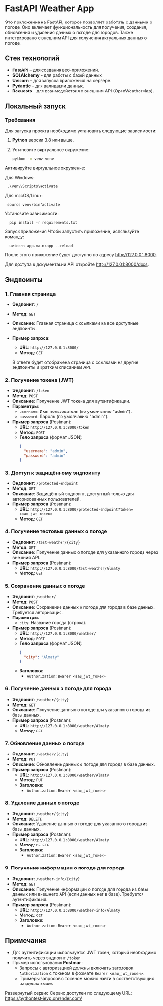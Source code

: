 # FastAPI Weather App

Это приложение на FastAPI, которое позволяет работать с данными о погоде. Оно включает функциональность для получения, создания, обновления и удаления данных о погоде для городов. Также интегрировано с внешним API для получения актуальных данных о погоде.

## Стек технологий

- **FastAPI** – для создания веб-приложений.
- **SQLAlchemy** – для работы с базой данных.
- **Uvicorn** – для запуска приложения на сервере.
- **Pydantic** – для валидации данных.
- **Requests** – для взаимодействия с внешним API (OpenWeatherMap).

## Локальный запуск

### Требования

Для запуска проекта необходимо установить следующие зависимости:

1. **Python** версии 3.8 или выше.
2. Установите виртуальное окружение:

      ```bash
   python -m venv venv
Активируйте виртуальное окружение:

Для Windows:

     .\venv\Scripts\activate

Для macOS/Linux:

     source venv/bin/activate
     
Установите зависимости:


      pip install -r requirements.txt
Запуск приложения
Чтобы запустить приложение, используйте команду:

      uvicorn app.main:app --reload
После этого приложение будет доступно по адресу http://127.0.0.1:8000.

Для доступа к документации API откройте http://127.0.0.1:8000/docs.

## Эндпоинты

### 1. **Главная страница**
- **Эндпоинт**: `/`
- **Метод**: `GET`
- **Описание**: Главная страница с ссылками на все доступные эндпоинты.
- **Пример запроса**:
  - **URL**: `http://127.0.0.1:8000/`
  - **Метод**: `GET`
  
  В ответе будет отображена страница с ссылками на другие эндпоинты и кратким описанием API.

### 2. **Получение токена (JWT)**
- **Эндпоинт**: `/token`
- **Метод**: `POST`
- **Описание**: Получение JWT токена для аутентификации.
- **Параметры**:
  - `username`: Имя пользователя (по умолчанию "admin").
  - `password`: Пароль (по умолчанию "admin").
- **Пример запроса** (Postman):
  - **URL**: `http://127.0.0.1:8000/token`
  - **Метод**: `POST`
  - **Тело запроса** (формат JSON):
    ```json
    {
      "username": "admin",
      "password": "admin"
    }
    ```
### 3. **Доступ к защищённому эндпоинту**
- **Эндпоинт**: `/protected-endpoint`
- **Метод**: `GET`
- **Описание**: Защищённый эндпоинт, доступный только для авторизованных пользователей.
- **Пример запроса** (Postman):
  - **URL**: `http://127.0.0.1:8000/protected-endpoint?token=<ваш_jwt_токен>`
  - **Метод**: `GET`

### 4. **Получение тестовых данных о погоде**
- **Эндпоинт**: `/test-weather/{city}`
- **Метод**: `GET`
- **Описание**: Получение данных о погоде для указанного города через внешний API.
- **Пример запроса** (Postman):
  - **URL**: `http://127.0.0.1:8000/test-weather/Almaty`
  - **Метод**: `GET`

### 5. **Сохранение данных о погоде**
- **Эндпоинт**: `/weather/`
- **Метод**: `POST`
- **Описание**: Сохранение данных о погоде для города в базе данных. Требуется авторизация.
- **Параметры**:
  - `city`: Название города (строка).
- **Пример запроса** (Postman):
  - **URL**: `http://127.0.0.1:8000/weather/`
  - **Метод**: `POST`
  - **Тело запроса** (формат JSON):
    ```json
    {
      "city": "Almaty"
    }
    ```
  - **Заголовки**:
    - `Authorization`: `Bearer <ваш_jwt_токен>`

### 6. **Получение данных о погоде для города**
- **Эндпоинт**: `/weather/{city}`
- **Метод**: `GET`
- **Описание**: Получение данных о погоде для указанного города из базы данных.
- **Пример запроса** (Postman):
  - **URL**: `http://127.0.0.1:8000/weather/Almaty`
  - **Метод**: `GET`

### 7. **Обновление данных о погоде**
- **Эндпоинт**: `/weather/{city}`
- **Метод**: `PUT`
- **Описание**: Обновление данных о погоде для города в базе данных.
- **Пример запроса** (Postman):
  - **URL**: `http://127.0.0.1:8000/weather/Almaty`
  - **Метод**: `PUT`
  - **Заголовки**:
    - `Authorization`: `Bearer <ваш_jwt_токен>`

### 8. **Удаление данных о погоде**
- **Эндпоинт**: `/weather/{city}`
- **Метод**: `DELETE`
- **Описание**: Удаление данных о погоде для указанного города из базы данных.
- **Пример запроса** (Postman):
  - **URL**: `http://127.0.0.1:8000/weather/Almaty`
  - **Метод**: `DELETE`
  - **Заголовки**:
    - `Authorization`: `Bearer <ваш_jwt_токен>`

### 9. **Получение информации о погоде для города**
- **Эндпоинт**: `/weather-info/{city}`
- **Метод**: `GET`
- **Описание**: Получение информации о погоде для города из базы данных или внешнего API (если данных нет в базе). Требуется аутентификация.
- **Пример запроса** (Postman):
  - **URL**: `http://127.0.0.1:8000/weather-info/Almaty`
  - **Метод**: `GET`
  - **Заголовки**:
    - `Authorization`: `Bearer <ваш_jwt_токен>`

## Примечания

- Для аутентификации используется JWT токен, который необходимо получить через эндпоинт `/token`.
- Пример использования **Postman**:
  - Запросы с авторизацией должны включать заголовок `Authorization` с токеном в формате `Bearer <ваш_jwt_токен>`.
  - Примеры запросов с токеном можно найти в соответствующих разделах выше.

Развернутый сервис
Cервис доступен по следующему URL: https://pythontest-ievp.onrender.com/

